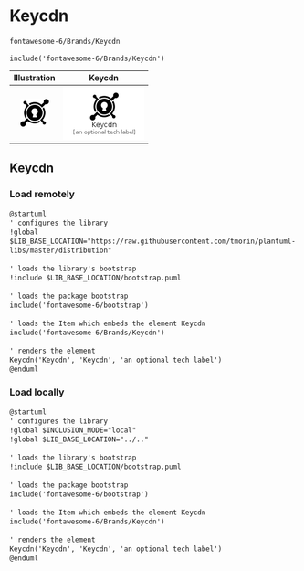 # Keycdn


```text
fontawesome-6/Brands/Keycdn
```

```text
include('fontawesome-6/Brands/Keycdn')
```



| Illustration | Keycdn |
| :---: | :---: |
| ![illustration for Illustration](../../fontawesome-6/Brands/Keycdn.png) | ![illustration for Keycdn](../../fontawesome-6/Brands/Keycdn.Local.png) |




## Keycdn

### Load remotely
```plantuml
@startuml
' configures the library
!global $LIB_BASE_LOCATION="https://raw.githubusercontent.com/tmorin/plantuml-libs/master/distribution"

' loads the library's bootstrap
!include $LIB_BASE_LOCATION/bootstrap.puml

' loads the package bootstrap
include('fontawesome-6/bootstrap')

' loads the Item which embeds the element Keycdn
include('fontawesome-6/Brands/Keycdn')

' renders the element
Keycdn('Keycdn', 'Keycdn', 'an optional tech label')
@enduml
```

### Load locally
```plantuml
@startuml
' configures the library
!global $INCLUSION_MODE="local"
!global $LIB_BASE_LOCATION="../.."

' loads the library's bootstrap
!include $LIB_BASE_LOCATION/bootstrap.puml

' loads the package bootstrap
include('fontawesome-6/bootstrap')

' loads the Item which embeds the element Keycdn
include('fontawesome-6/Brands/Keycdn')

' renders the element
Keycdn('Keycdn', 'Keycdn', 'an optional tech label')
@enduml
```

